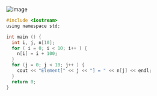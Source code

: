 ![image](https://user-images.githubusercontent.com/89684302/159172582-8248a71f-51ab-4aa3-b364-ea6f7ff9f360.png)
``` c
#include <iostream>
using namespace std;

int main () {
  int i, j, n[10];
  for ( i = 0; i < 10; i++ ) {
    n[i] = i + 100;
  }
  for (j = 0; j < 10; j++ ) {
    cout << "Element[" << j << "] = " << n[j] << endl;
  }
  return 0;
}
```
